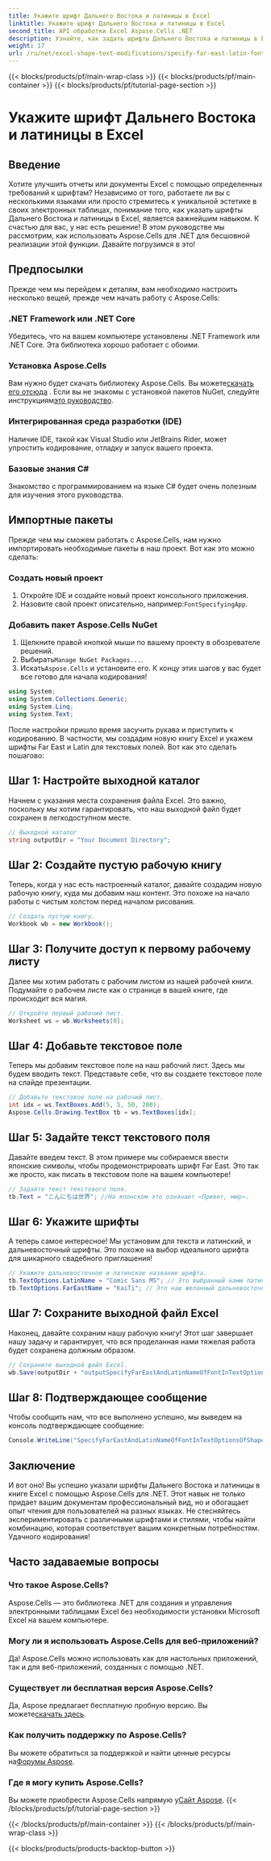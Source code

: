 ```yaml
---
title: Укажите шрифт Дальнего Востока и латиницы в Excel
linktitle: Укажите шрифт Дальнего Востока и латиницы в Excel
second_title: API обработки Excel Aspose.Cells .NET
description: Узнайте, как задать шрифты Дальнего Востока и латиницы в Excel с помощью Aspose.Cells для .NET, из этого подробного и простого в использовании руководства.
weight: 17
url: /ru/net/excel-shape-text-modifications/specify-far-east-latin-font-excel/
---
```


{{< blocks/products/pf/main-wrap-class >}}
{{< blocks/products/pf/main-container >}}
{{< blocks/products/pf/tutorial-page-section >}}

# Укажите шрифт Дальнего Востока и латиницы в Excel

## Введение
Хотите улучшить отчеты или документы Excel с помощью определенных требований к шрифтам? Независимо от того, работаете ли вы с несколькими языками или просто стремитесь к уникальной эстетике в своих электронных таблицах, понимание того, как указать шрифты Дальнего Востока и латиницы в Excel, является важнейшим навыком. К счастью для вас, у нас есть решение! В этом руководстве мы рассмотрим, как использовать Aspose.Cells для .NET для бесшовной реализации этой функции. Давайте погрузимся в это!
## Предпосылки
Прежде чем мы перейдем к деталям, вам необходимо настроить несколько вещей, прежде чем начать работу с Aspose.Cells:
### .NET Framework или .NET Core
Убедитесь, что на вашем компьютере установлены .NET Framework или .NET Core. Эта библиотека хорошо работает с обоими.
### Установка Aspose.Cells
 Вам нужно будет скачать библиотеку Aspose.Cells. Вы можете[скачать его отсюда](https://releases.aspose.com/cells/net/) . Если вы не знакомы с установкой пакетов NuGet, следуйте инструкциям[это руководство](https://www.nuget.org/).
### Интегрированная среда разработки (IDE)
Наличие IDE, такой как Visual Studio или JetBrains Rider, может упростить кодирование, отладку и запуск вашего проекта.
### Базовые знания C#
Знакомство с программированием на языке C# будет очень полезным для изучения этого руководства.
## Импортные пакеты
Прежде чем мы сможем работать с Aspose.Cells, нам нужно импортировать необходимые пакеты в наш проект. Вот как это можно сделать:
### Создать новый проект
1. Откройте IDE и создайте новый проект консольного приложения.
2.  Назовите свой проект описательно, например:`FontSpecifyingApp`.
### Добавить пакет Aspose.Cells NuGet
1. Щелкните правой кнопкой мыши по вашему проекту в обозревателе решений.
2.  Выбирать`Manage NuGet Packages...`.
3.  Искать`Aspose.Cells` и установите его.
К концу этих шагов у вас будет все готово для начала кодирования!
```csharp
using System;
using System.Collections.Generic;
using System.Linq;
using System.Text;
```
После настройки пришло время засучить рукава и приступить к кодированию. В частности, мы создадим новую книгу Excel и укажем шрифты Far East и Latin для текстовых полей. Вот как это сделать пошагово:
## Шаг 1: Настройте выходной каталог
Начнем с указания места сохранения файла Excel. Это важно, поскольку мы хотим гарантировать, что наш выходной файл будет сохранен в легкодоступном месте.
```csharp
// Выходной каталог
string outputDir = "Your Document Directory";
```
## Шаг 2: Создайте пустую рабочую книгу
Теперь, когда у нас есть настроенный каталог, давайте создадим новую рабочую книгу, куда мы добавим наш контент. Это похоже на начало работы с чистым холстом перед началом рисования.
```csharp
// Создать пустую книгу.
Workbook wb = new Workbook();
```
## Шаг 3: Получите доступ к первому рабочему листу
Далее мы хотим работать с рабочим листом из нашей рабочей книги. Подумайте о рабочем листе как о странице в вашей книге, где происходит вся магия.
```csharp
// Откройте первый рабочий лист.
Worksheet ws = wb.Worksheets[0];
```
## Шаг 4: Добавьте текстовое поле
Теперь мы добавим текстовое поле на наш рабочий лист. Здесь мы будем вводить текст. Представьте себе, что вы создаете текстовое поле на слайде презентации.
```csharp
// Добавьте текстовое поле на рабочий лист.
int idx = ws.TextBoxes.Add(5, 5, 50, 200);
Aspose.Cells.Drawing.TextBox tb = ws.TextBoxes[idx];
```
## Шаг 5: Задайте текст текстового поля
Давайте введем текст. В этом примере мы собираемся ввести японские символы, чтобы продемонстрировать шрифт Far East. Это так же просто, как писать в текстовом поле на вашем компьютере!
```csharp
// Задайте текст текстового поля.
tb.Text = "こんにちは世界"; //На японском это означает «Привет, мир».
```
## Шаг 6: Укажите шрифты
А теперь самое интересное! Мы установим для текста и латинский, и дальневосточный шрифты. Это похоже на выбор идеального шрифта для шикарного свадебного приглашения!
```csharp
// Укажите дальневосточное и латинское название шрифта.
tb.TextOptions.LatinName = "Comic Sans MS"; // Это выбранный нами латинский шрифт.
tb.TextOptions.FarEastName = "KaiTi"; // Это наш желанный дальневосточный шрифт.
```
## Шаг 7: Сохраните выходной файл Excel
Наконец, давайте сохраним нашу рабочую книгу! Этот шаг завершает нашу задачу и гарантирует, что вся проделанная нами тяжелая работа будет сохранена должным образом. 
```csharp
// Сохраните выходной файл Excel.
wb.Save(outputDir + "outputSpecifyFarEastAndLatinNameOfFontInTextOptionsOfShape.xlsx", SaveFormat.Xlsx);
```
## Шаг 8: Подтверждающее сообщение
Чтобы сообщить нам, что все выполнено успешно, мы выведем на консоль подтверждающее сообщение:
```csharp
Console.WriteLine("SpecifyFarEastAndLatinNameOfFontInTextOptionsOfShape executed successfully.");
```
## Заключение
И вот оно! Вы успешно указали шрифты Дальнего Востока и латиницы в книге Excel с помощью Aspose.Cells для .NET. Этот навык не только придает вашим документам профессиональный вид, но и обогащает опыт чтения для пользователей на разных языках.
Не стесняйтесь экспериментировать с различными шрифтами и стилями, чтобы найти комбинацию, которая соответствует вашим конкретным потребностям. Удачного кодирования!
## Часто задаваемые вопросы
### Что такое Aspose.Cells?
Aspose.Cells — это библиотека .NET для создания и управления электронными таблицами Excel без необходимости установки Microsoft Excel на вашем компьютере. 
### Могу ли я использовать Aspose.Cells для веб-приложений?
Да! Aspose.Cells можно использовать как для настольных приложений, так и для веб-приложений, созданных с помощью .NET.
### Существует ли бесплатная версия Aspose.Cells?
 Да, Aspose предлагает бесплатную пробную версию. Вы можете[скачать здесь](https://releases.aspose.com/).
### Как получить поддержку по Aspose.Cells?
 Вы можете обратиться за поддержкой и найти ценные ресурсы на[Форумы Aspose](https://forum.aspose.com/c/cells/9).
### Где я могу купить Aspose.Cells?
 Вы можете приобрести Aspose.Cells напрямую у[Сайт Aspose](https://purchase.aspose.com/buy).
{{< /blocks/products/pf/tutorial-page-section >}}

{{< /blocks/products/pf/main-container >}}
{{< /blocks/products/pf/main-wrap-class >}}

{{< blocks/products/products-backtop-button >}}
